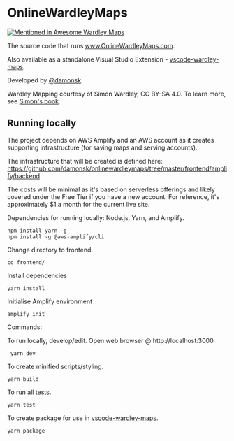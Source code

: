 # OnlineWardleyMaps

[![Mentioned in Awesome Wardley Maps](https://awesome.re/mentioned-badge-flat.svg)](https://github.com/wardley-maps-community/awesome-wardley-maps#apps)

The source code that runs www.OnlineWardleyMaps.com.  

Also available as a standalone Visual Studio Extension - [vscode-wardley-maps](https://github.com/damonsk/vscode-wardley-maps).

Developed by [@damonsk](https://twitter.com/damonsk).

Wardley Mapping courtesy of Simon Wardley, CC BY-SA 4.0. To learn more, see [Simon's book](https://medium.com/wardleymaps/on-being-lost-2ef5f05eb1ec).

## Running locally

The project depends on AWS Amplify and an AWS account as it creates supporting infrastructure (for saving maps and serving accounts).

The infrastructure that will be created is defined here: https://github.com/damonsk/onlinewardleymaps/tree/master/frontend/amplify/backend

The costs will be minimal as it's based on serverless offerings and likely covered under the Free Tier if you have a new account. For reference, it's approximately $1 a month for the current live site.

Dependencies for running locally: Node.js, Yarn, and Amplify.

    npm install yarn -g
    npm install -g @aws-amplify/cli
    

Change directory to frontend.

    cd frontend/

Install dependencies

    yarn install

Initialise Amplify environment

    amplify init

Commands:

To run locally, develop/edit. Open web browser @ http://localhost:3000

     yarn dev

To create minified scripts/styling.

    yarn build

To run all tests.

    yarn test

To create package for use in [vscode-wardley-maps](https://github.com/damonsk/vscode-wardley-maps).

    yarn package
